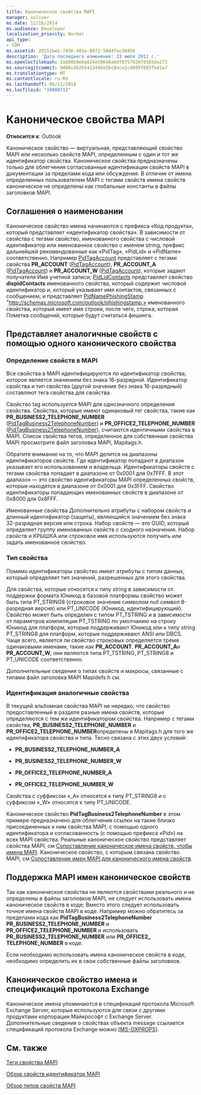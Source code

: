 ```yaml
---
title: Каноническое свойства MAPI
manager: soliver
ms.date: 11/16/2014
ms.audience: Developer
localization_priority: Normal
api_type:
- COM
ms.assetid: 29151beb-7436-401a-8072-58d4facd8458
description: 'Дата последнего изменения: 23 июля 2011 г.'
ms.openlocfilehash: 2a080b9e6a824e50648a6df0757826f45b5da1f2
ms.sourcegitcommit: 9d60cd82b5413446e5bc8ace2cd689f683fb41a7
ms.translationtype: MT
ms.contentlocale: ru-RU
ms.lasthandoff: 06/11/2018
ms.locfileid: "19809713"
---
```

# <a name="mapi-canonical-properties"></a>Каноническое свойства MAPI

  
  
**Относится к**: Outlook 
  
Каноническое свойство — виртуальная, представляющий свойство MAPI или несколько свойств MAPI, определенным с один и тот же идентификатор свойства. Каноническое свойства предназначены только для облегчения согласованные идентификации свойств MAPI в документации за пределами кода или обсуждения. В отличие от имена определенных пользователем MAPI с тегами свойств имена свойств каноническое не определены как глобальные константы в файлы заголовков MAPI.
  
## <a name="naming-conventions"></a>Соглашения о наименовании

Каноническое свойство имена начинаются с префикса «Код продукта», который представляет «идентификатор свойства». В зависимости от свойства с тегами свойство, именованного свойства с числовой идентификатор или именованное свойство с именем string, префикс дальнейшей рекомендованные как «PidTag», «PidLid» и «PidName» соответственно. Например [PidTagAccount](pidtagaccount-canonical-property.md) представляет с тегами свойства **PR_ACCOUNT** ([PidTagAccount](pidtagaccount-canonical-property.md)), **PR_ACCOUNT_A** ([PidTagAccount](pidtagaccount-canonical-property.md)) и **PR_ACCOUNT_W** ([PidTagAccount](pidtagaccount-canonical-property.md)), которые задают получателя Имя учетной записи; [PidLidContacts](pidlidcontacts-canonical-property.md) представляет свойство **dispidContacts** именованного свойства, который содержит числовой идентификатор и, который указывает имя контактов, связанных с сообщением; и представляет [PidNamePhishingStamp](pidnamephishingstamp-canonical-property.md) "http://schemas.microsoft.com/outlook/phishingstamp,» именованного свойства, который имеет имя строки, после чего, строка, которая Пометка сообщений, которые будут считаться фишинга. 
  
## <a name="representing-similar-properties-using-one-canonical-property"></a>Представляет аналогичные свойств с помощью одного канонического свойства

### <a name="identifying-properties-in-mapi"></a>Определение свойств в MAPI

Все свойства в MAPI идентифицируются по идентификатор свойства, которое является значением без знака 16-разрядной. Идентификатор свойства и тип свойства (другой значение без знака 16-разрядный) составляют тега свойства для свойства. 
  
Свойство tag используется MAPI для однозначного определения свойства. Свойства, которые имеют одинаковый тег свойства, такие как **PR_BUSINESS2_TELEPHONE_NUMBER** ([PidTagBusiness2TelephoneNumber](pidtagbusiness2telephonenumber-canonical-property.md)) и **PR_OFFICE2_TELEPHONE_NUMBER** ([PidTagBusiness2TelephoneNumber](pidtagbusiness2telephonenumber-canonical-property.md)), считаются идентичными свойства в MAPI. Список свойства тегов, определенное для собственные свойства MAPI просмотрите файл заголовка MAPI, Mapitags.h.
  
Обратите внимание на то, что MAPI делится на диапазоны идентификаторов свойств. Где идентификатор попадают в диапазон указывает его использованием и владельца. Идентификаторы свойств с тегами свойства попадает в диапазоне от 0x0001 для 0x7FFF. В этот диапазон — это свойство идентификаторы MAPI определенных свойств, которые находятся в диапазоне от 0x0001 для 0x3FFF. Свойство идентификаторы попадающих именованных свойств в диапазоне от 0x8000 для 0x8FFF. 
  
Именованные свойства Дополнительно атрибуты с набором свойств и длинный идентификатор (защиты), являющийся значением без знака 32-разрядная версия или строка. Набор свойств — это GUID, который определяет группу именованных свойств с сходного назначения. Набор свойств и КРЫШКА или строковое имя используются получить или задать именованное свойство.
  
### <a name="property-type"></a>Тип свойства

Помимо идентификаторы свойство имеет атрибуты с типом данных, который определяет тип значений, разрешенных для этого свойства.
  
Для свойства, которые относятся к типу string в зависимости от поддержки формата Юникод в базовой платформы свойство может быть типа PT_STRING8 (строковое значение символом null символ 8-разрядная версия) или PT_UNICODE (Юникод, идентифицирующий). Свойство может быть определен с типом PT_TSTRING и в зависимости от параметров компиляции PT_TSTRING по умолчанию на строку Юникод для платформ, которые поддерживают Юникод или к типу string PT_STRING8 для платформ, которые поддерживают ANSI или DBCS. Чаще всего, является ли свойство строковых определяется тремя одинаковыми именами, такие как **PR_ACCOUNT**, **PR_ACCOUNT_A**и **PR_ACCOUNT_W**, они являются типа PT_TSTRING, PT_STRING8 и PT_UNICODE соответственно.
  
Дополнительные сведения о типах свойств и макросы, связанные с типами файл заголовка MAPI Mapidefs.h см.
  
### <a name="identifying-similar-properties"></a>Идентификация аналогичные свойства

В текущей альбомная свойства MAPI не нередко, что свойство предоставленный в разделе разные имена свойств, которые определяются с тем же идентификатором свойства. Например с тегами свойства, **PR_BUSINESS2_TELEPHONE_NUMBER** и **PR_OFFICE2_TELEPHONE_NUMBER**определены в Mapitags.h для того же идентификатора свойства и типа. Тесно связана с этих двух условий:
  
- **PR_BUSINESS2_TELEPHONE_NUMBER_A**
    
- **PR_BUSINESS2_TELEPHONE_NUMBER_W**
    
- **PR_OFFICE2_TELEPHONE_NUMBER_A**
    
- **PR_OFFICE2_TELEPHONE_NUMBER_W**
    
Свойства с суффиксом «_A» относятся к типу PT_STRING8 и с суффиксом «_W» относятся к типу PT_UNICODE.
  
Каноническое свойство **PidTagBusiness2TelephoneNumber** в этом примере предназначено для облегчения ссылки на такие близко присоединенных к ним свойства MAPI, с помощью одного идентификатора и согласованность (с помощью префикса «Pid») на всех MAPI свойства. Реальные каноническое свойство представляет свойства MAPI, см [Сопоставление каноническое имена свойств, чтобы имена MAPI](mapping-canonical-property-names-to-mapi-names.md). Каноническое свойство, с которым связана свойство MAPI, см [Сопоставление имен MAPI для канонического имена свойств](mapping-mapi-names-to-canonical-property-names.md).
  
## <a name="mapi-support-of-canonical-property-names"></a>Поддержка MAPI имен каноническое свойств

Так как каноническое свойства не являются свойствами реального и не определены в файлы заголовков MAPI, не следует использовать имена каноническое свойств в коде; Вместо этого следует использовать точное имена свойств MAPI в коде. Например можно обратитесь за пределами кода как **PidTagBusiness2TelephoneNumber** **PR_BUSINESS2_TELEPHONE_NUMBER** и **PR_OFFICE2_TELEPHONE_NUMBER** и использовать **PR_BUSINESS2_TELEPHONE_NUMBER** или **PR_OFFICE2_ TELEPHONE_NUMBER** в коде. 
  
Если необходимо использовать имена каноническое свойств в коде, необходимо определить их в свои собственные файлы заголовков.
  
## <a name="canonical-property-names-and-exchange-protocol-specifications"></a>Каноническое свойство имена и спецификаций протокола Exchange

Каноническое имена упоминаются в спецификаций протокола Microsoft Exchange Server, которые используются для связи с другими продуктами корпорации Майкрософт с Exchange Server. Дополнительные сведения о свойствах объекта message ссылается спецификаций протокола Exchange можно [[MS-OXPROPS]](http://msdn.microsoft.com/library/f6ab1613-aefe-447d-a49c-18217230b148%28Office.15%29.aspx).
  
## <a name="see-also"></a>См. также



[Теги свойства MAPI](mapi-property-tags.md)
  
[Обзор свойств идентификатор MAPI](mapi-property-identifier-overview.md)
  
[Обзор типов свойств MAPI](mapi-property-type-overview.md)

